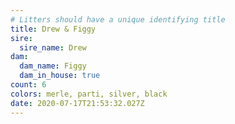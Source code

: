 ```yaml
---
# Litters should have a unique identifying title
title: Drew & Figgy
sire:
  sire_name: Drew
dam:
  dam_name: Figgy
  dam_in_house: true
count: 6
colors: merle, parti, silver, black
date: 2020-07-17T21:53:32.027Z
---
```

